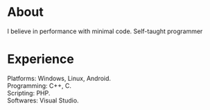 # About  
I believe in performance with minimal code. Self-taught programmer  
# Experience  
Platforms: Windows, Linux, Android.  
Programming: C++, C.  
Scripting: PHP.  
Softwares: Visual Studio.  
